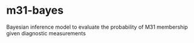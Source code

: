 # m31-bayes
Bayesian inference model to evaluate the probability of M31 membership given diagnostic measurements
